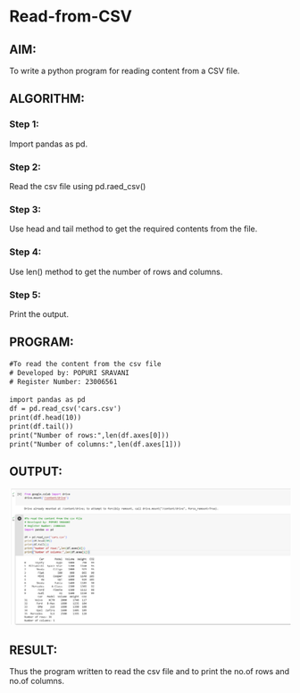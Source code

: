 # Read-from-CSV

## AIM:
To write a python program for reading content from a CSV file.

## ALGORITHM:
### Step 1:
Import pandas as pd.
### Step 2:
Read the csv file using pd.raed_csv()
### Step 3:
Use head and tail method to get the required contents from the file.
### Step 4:
Use len() method to get the number of rows and columns.
### Step 5:
Print the output.

## PROGRAM:
```
#To read the content from the csv file
# Developed by: POPURI SRAVANI
# Register Number: 23006561

import pandas as pd
df = pd.read_csv('cars.csv')
print(df.head(10))
print(df.tail())
print("Number of rows:",len(df.axes[0]))
print("Number of columns:",len(df.axes[1]))

```

## OUTPUT:
![Alt text](<2023-07-25 (33)-2.png>)


## RESULT:
Thus the program written to read the csv file and to print the no.of rows and no.of columns.
